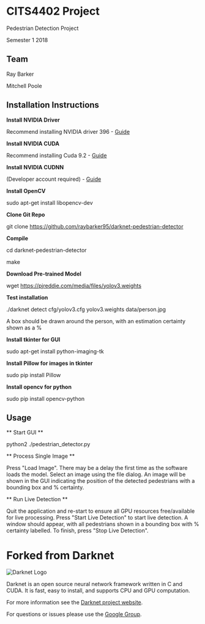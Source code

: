 # CITS4402 Project #
Pedestrian Detection Project

Semester 1 2018 

## Team ##
Ray Barker 

Mitchell Poole

## Installation Instructions ##
**Install NVIDIA Driver**

Recommend installing NVIDIA driver 396 - [Guide](
http://tech.amikelive.com/node-731/how-to-properly-install-nvidia-graphics-driver-on-ubuntu-16-04/)

**Install NVIDIA CUDA**

Recommend installing Cuda 9.2 - [Guide](
http://tech.amikelive.com/node-669/guide-installing-cuda-toolkit-9-1-on-ubuntu-16-04/)

**Install NVIDIA CUDNN**

(Developer account required) - [Guide](
https://docs.nvidia.com/deeplearning/sdk/cudnn-install/)

**Install OpenCV**

sudo apt-get install libopencv-dev
 
**Clone Git Repo**

git clone https://github.com/raybarker95/darknet-pedestrian-detector

**Compile**

cd darknet-pedestrian-detector

make

**Download Pre-trained Model**

wget https://pjreddie.com/media/files/yolov3.weights

**Test installation**

./darknet detect cfg/yolov3.cfg yolov3.weights data/person.jpg

A box should be drawn around the person, with an estimation certainty shown as a %

**Install tkinter for GUI**

sudo apt-get install python-imaging-tk

**Install Pillow for images in tkinter**

sudo pip install Pillow

**Install opencv for python**

sudo pip install opencv-python

## Usage ##
** Start GUI **

python2 ./pedestrian_detector.py

** Process Single Image **

Press "Load Image". There may be a delay the first time as the software loads the model. Select an image using the file dialog. An image will be shown in the GUI indicating the position of the detected pedestrians with a bounding box and % certainty.

** Run Live Detection **

Quit the application and re-start to ensure all GPU resources free/available for live processing. Press "Start Live Detection" to start live detection. A window should appear, with all pedestrians shown in a bounding box with % certainty labelled. To finish, press "Stop Live Detection".

# Forked from Darknet #
![Darknet Logo](http://pjreddie.com/media/files/darknet-black-small.png)

Darknet is an open source neural network framework written in C and CUDA. It is fast, easy to install, and supports CPU and GPU computation.

For more information see the [Darknet project website](http://pjreddie.com/darknet).

For questions or issues please use the [Google Group](https://groups.google.com/forum/#!forum/darknet).
